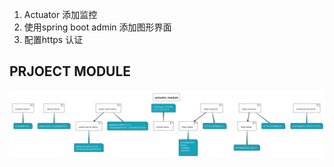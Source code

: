 1. Actuator 添加监控
2. 使用spring boot admin 添加图形界面
3. 配置https 认证
## PRJOECT  MODULE
![PROJECT MODULE](./MODULE/ACTUATOR_MODULE.PNG)
	
	
	
	
	
	
	
	
	
	
	
